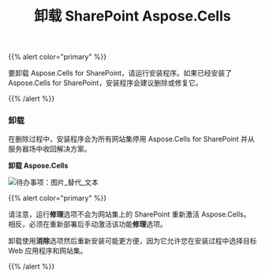 ﻿---
title: 卸载 SharePoint Aspose.Cells
type: docs
weight: 50
url: /zh/sharepoint/uninstalling-aspose-cells-for-sharepoint/
---
{{% alert color="primary" %}} 

要卸载 Aspose.Cells for SharePoint，请运行安装程序。如果已经安装了 Aspose.Cells for SharePoint，安装程序会建议删除或修复它。

{{% /alert %}} 
### **卸载**
在删除过程中，安装程序会为所有网站集停用 Aspose.Cells for SharePoint 并从服务器场中收回解决方案。

**卸载 Aspose.Cells** 

![待办事项：图片_替代_文本](uninstalling-aspose-cells-for-sharepoint_1.png)




{{% alert color="primary" %}} 

请注意，运行**修理**选项不会为网站集上的 SharePoint 重新激活 Aspose.Cells。相反，必须在重新部署后手动激活该功能**修理**选项。

卸载使用**消除**选项然后重新安装可能更方便，因为它允许您在安装过程中选择目标 Web 应用程序和网站集。

{{% /alert %}}
